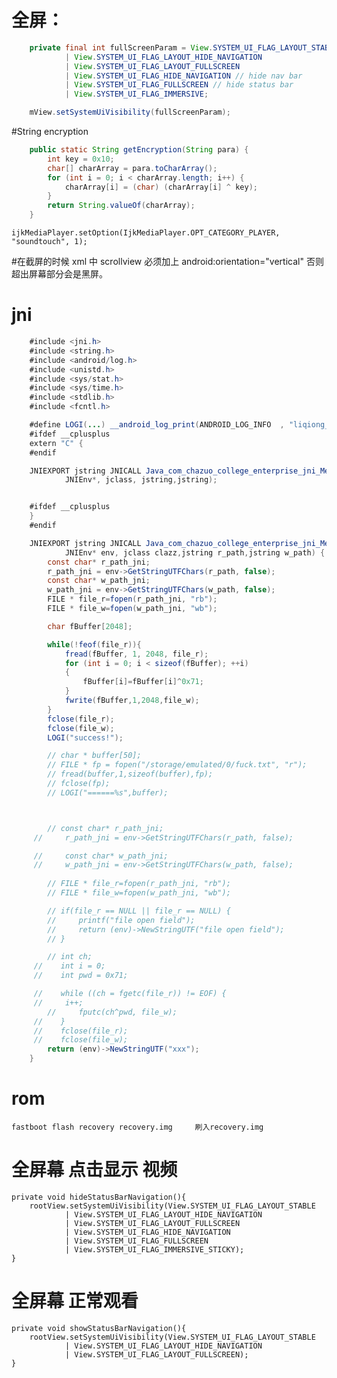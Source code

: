 # 全屏：
```java
	private final int fullScreenParam = View.SYSTEM_UI_FLAG_LAYOUT_STABLE
	        | View.SYSTEM_UI_FLAG_LAYOUT_HIDE_NAVIGATION
	        | View.SYSTEM_UI_FLAG_LAYOUT_FULLSCREEN
	        | View.SYSTEM_UI_FLAG_HIDE_NAVIGATION // hide nav bar
	        | View.SYSTEM_UI_FLAG_FULLSCREEN // hide status bar
	        | View.SYSTEM_UI_FLAG_IMMERSIVE;

	mView.setSystemUiVisibility(fullScreenParam);
```
#String encryption
```java
	public static String getEncryption(String para) {
		int key = 0x10;
		char[] charArray = para.toCharArray();
		for (int i = 0; i < charArray.length; i++) {
			charArray[i] = (char) (charArray[i] ^ key);
		}
		return String.valueOf(charArray);
	}
```


	ijkMediaPlayer.setOption(IjkMediaPlayer.OPT_CATEGORY_PLAYER, "soundtouch", 1);
	
#在截屏的时候
		xml 中 scrollview 必须加上 android:orientation="vertical" 否则超出屏幕部分会是黑屏。

# jni
```java
	#include <jni.h>
	#include <string.h>
	#include <android/log.h>
	#include <unistd.h>  
	#include <sys/stat.h>  
	#include <sys/time.h>  
	#include <stdlib.h>  
	#include <fcntl.h>

	#define LOGI(...) __android_log_print(ANDROID_LOG_INFO  , "liqiong_file", __VA_ARGS__)
	#ifdef __cplusplus
	extern "C" {
	#endif

	JNIEXPORT jstring JNICALL Java_com_chazuo_college_enterprise_jni_MediaFileEncrypt_encrypt(
			JNIEnv*, jclass, jstring,jstring);


	#ifdef __cplusplus
	}
	#endif

	JNIEXPORT jstring JNICALL Java_com_chazuo_college_enterprise_jni_MediaFileEncrypt_encrypt(
			JNIEnv* env, jclass clazz,jstring r_path,jstring w_path) {
		const char* r_path_jni;
	   	r_path_jni = env->GetStringUTFChars(r_path, false);
	   	const char* w_path_jni;
	   	w_path_jni = env->GetStringUTFChars(w_path, false);
		FILE * file_r=fopen(r_path_jni, "rb");
		FILE * file_w=fopen(w_path_jni, "wb");

		char fBuffer[2048];

		while(!feof(file_r)){
			fread(fBuffer, 1, 2048, file_r);
			for (int i = 0; i < sizeof(fBuffer); ++i)
			{
				fBuffer[i]=fBuffer[i]^0x71;	
			}
			fwrite(fBuffer,1,2048,file_w);
		}
		fclose(file_r);
		fclose(file_w);
		LOGI("success!");

		// char * buffer[50];
		// FILE * fp = fopen("/storage/emulated/0/fuck.txt", "r");
		// fread(buffer,1,sizeof(buffer),fp);
		// fclose(fp);
		// LOGI("======%s",buffer);



		// const char* r_path_jni;
	 //   	r_path_jni = env->GetStringUTFChars(r_path, false);

	 //   	const char* w_path_jni;
	 //   	w_path_jni = env->GetStringUTFChars(w_path, false);
	   	
		// FILE * file_r=fopen(r_path_jni, "rb");
		// FILE * file_w=fopen(w_path_jni, "wb");

		// if(file_r == NULL || file_r == NULL) {
		//     printf("file open field");
		//     return (env)->NewStringUTF("file open field");
		// }

		// int ch;
	 //    int i = 0;
	 //    int pwd = 0x71;

	 //    while ((ch = fgetc(file_r)) != EOF) {
	 //    	i++;
		//     fputc(ch^pwd, file_w);	
	 //    }
	 //    fclose(file_r);
	 //    fclose(file_w);
		return (env)->NewStringUTF("xxx");
	}
```

# rom
	fastboot flash recovery recovery.img     刷入recovery.img


# 全屏幕 点击显示 视频
	private void hideStatusBarNavigation(){
        rootView.setSystemUiVisibility(View.SYSTEM_UI_FLAG_LAYOUT_STABLE
                | View.SYSTEM_UI_FLAG_LAYOUT_HIDE_NAVIGATION
                | View.SYSTEM_UI_FLAG_LAYOUT_FULLSCREEN
                | View.SYSTEM_UI_FLAG_HIDE_NAVIGATION
                | View.SYSTEM_UI_FLAG_FULLSCREEN
                | View.SYSTEM_UI_FLAG_IMMERSIVE_STICKY);
    }
# 全屏幕 正常观看
    private void showStatusBarNavigation(){
        rootView.setSystemUiVisibility(View.SYSTEM_UI_FLAG_LAYOUT_STABLE
                | View.SYSTEM_UI_FLAG_LAYOUT_HIDE_NAVIGATION
                | View.SYSTEM_UI_FLAG_LAYOUT_FULLSCREEN);
    }
